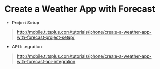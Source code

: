 Create a Weather App with Forecast
=====

* Project Setup
> http://mobile.tutsplus.com/tutorials/iphone/create-a-weather-app-with-forecast-project-setup/
* API Integration
> http://mobile.tutsplus.com/tutorials/iphone/create-a-weather-app-with-forecast-api-integration








